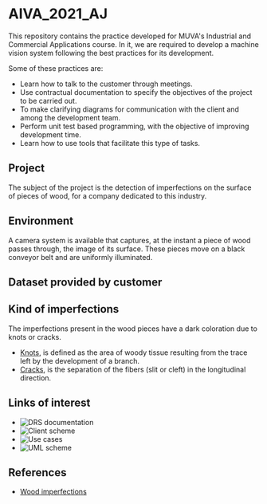 # AIVA_2021_AJ

This repository contains the practice developed for MUVA's Industrial and Commercial Applications course. In it, we are required to develop a machine vision system following the best practices for its development.

Some of these practices are:

- Learn how to talk to the customer through meetings.
- Use contractual documentation to specify the objectives of the project to be carried out.
- To make clarifying diagrams for communication with the client and among the development team.
- Perform unit test based programming, with the objective of improving development time.
- Learn how to use tools that facilitate this type of tasks.

## Project

The subject of the project is the detection of imperfections on the surface of pieces of wood, for a company dedicated to this industry.

## Environment

A camera system is available that captures, at the instant a piece of wood passes through, the image of its surface. These pieces move on a black conveyor belt and are uniformly illuminated.

## Dataset provided by customer


## Kind of imperfections

The imperfections present in the wood pieces have a dark coloration due to knots or cracks.
- [Knots](./docs/images/knots.jpeg), is defined as the area of woody tissue resulting from the trace left by the development of a branch.
- [Cracks](./docs/images/cracks.jpeg), is the separation of the fibers (slit or cleft) in the longitudinal direction.

## Links of interest
- ![DRS documentation](./docs/files)
- ![Client scheme](./docs/images)
- ![Use cases](./docs/imaes)
- ![UML scheme](./docs/imaes)

## References

- [Wood imperfections](http://web.archive.org/web/20210318123151/https://normadera.tknika.eus/es/content/medici%C3%B3n-de-singularidades-en-madera-estructural.html)